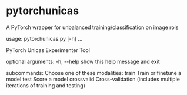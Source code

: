 # pytorchunicas
A PyTorch wrapper for unbalanced training/classification on image rois

usage: pytorchunicas.py [-h] <command> ...

PyTorch Unicas Experimenter Tool

optional arguments:
  -h, --help  show this help message and exit

subcommands:
  <command>   Choose one of these modalities:
    train     Train or finetune a model
    test      Score a model
    crossvalid
              Cross-validation (includes multiple iterations of training and
              testing)
